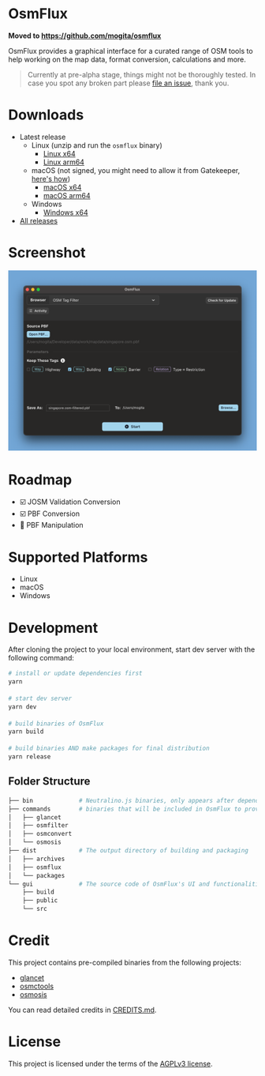 # OsmFlux

**Moved to https://github.com/mogita/osmflux**

OsmFlux provides a graphical interface for a curated range of OSM tools to help working on the map data, format conversion, calculations and more.

> Currently at pre-alpha stage, things might not be thoroughly tested. In case you spot any broken part please [file an issue](https://github.com/mogita/osmflux/issues/new), thank you.

# Downloads

- Latest release
  - Linux (unzip and run the `osmflux` binary)
    - [Linux x64](https://static.mogita.com/osmflux/releases/stable/latest/osmflux-linux-x64.zip)
    - [Linux arm64](https://static.mogita.com/osmflux/releases/stable/latest/osmflux-linux-arm64.zip)
  - macOS (not signed, you might need to allow it from Gatekeeper, [here's how](macOS-how-to.md))
    - [macOS x64](https://static.mogita.com/osmflux/releases/stable/latest/osmflux-darwin-x64.app.zip)
    - [macOS arm64](https://static.mogita.com/osmflux/releases/stable/latest/osmflux-darwin-arm64.app.zip)
  - Windows
    - [Windows x64](https://static.mogita.com/osmflux/releases/stable/latest/osmflux-windows-x64.zip)
- [All releases](https://github.com/mogita/osmflux/releases)

# Screenshot

![OsmFlux Screenshot](preview.png 'OsmFlux Screenshot')

# Roadmap

- ☑️ JOSM Validation Conversion
- ☑️ PBF Conversion
- 🚧 PBF Manipulation

# Supported Platforms

- Linux
- macOS
- Windows

# Development

After cloning the project to your local environment, start dev server with the following command:

```bash
# install or update dependencies first
yarn

# start dev server
yarn dev

# build binaries of OsmFlux
yarn build

# build binaries AND make packages for final distribution
yarn release
```

## Folder Structure

```bash
├── bin             # Neutralino.js binaries, only appears after dependency installation
├── commands        # binaries that will be included in OsmFlux to provide certain features
│   ├── glancet
│   ├── osmfilter
│   ├── osmconvert
│   └── osmosis
├── dist            # The output directory of building and packaging
│   ├── archives
│   ├── osmflux
│   └── packages
└── gui             # The source code of OsmFlux's UI and functionalities
    ├── build
    ├── public
    └── src
```

# Credit

This project contains pre-compiled binaries from the following projects:

- [glancet](https://github.com/mogita/glancet)
- [osmctools](https://gitlab.com/osm-c-tools/osmctools)
- [osmosis](https://github.com/openstreetmap/osmosis)

You can read detailed credits in [CREDITS.md](CREDITS.md).

# License

This project is licensed under the terms of the [AGPLv3 license](LICENSE).
